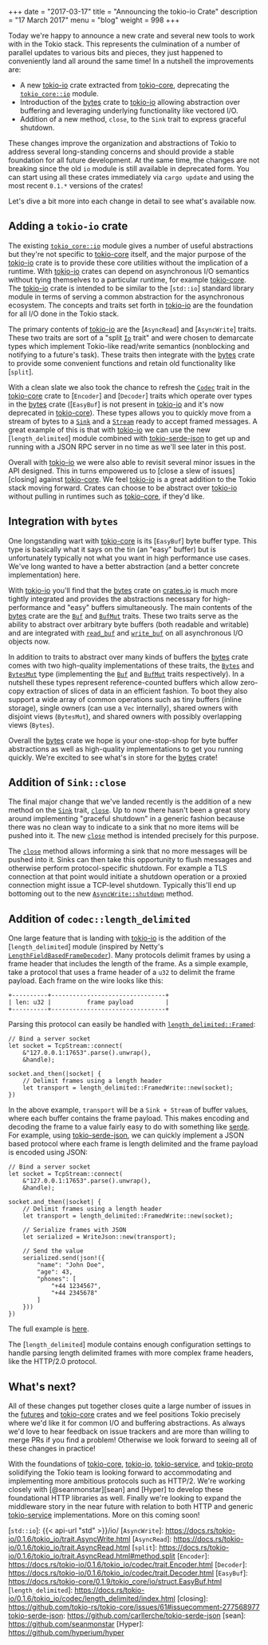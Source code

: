 +++
date = "2017-03-17"
title = "Announcing the tokio-io Crate"
description = "17 March 2017"
menu = "blog"
weight = 998
+++

Today we're happy to announce a new crate and several new tools to work with
in the Tokio stack. This represents the culmination of a number of parallel
updates to various bits and pieces, they just happened to conveniently land all
around the same time! In a nutshell the improvements are:

* A new [tokio-io] crate extracted from [tokio-core], deprecating the
  [`tokio_core::io`] module.
* Introduction of the [bytes] crate to [tokio-io] allowing abstraction over
  buffering and leveraging underlying functionality like vectored I/O.
* Addition of a new method, `close`, to the `Sink` trait to express graceful
  shutdown.

These changes improve the organization and abstractions of Tokio to address
several long-standing concerns and should provide a stable foundation for all
future development. At the same time, the changes are not breaking since the
old `io` module is still available in deprecated form. You can start using all
these crates immediately via `cargo update` and using the most recent `0.1.*`
versions of the crates!

Let's dive a bit more into each change in detail to see what's available now.

## Adding a `tokio-io` crate

The existing [`tokio_core::io`] module gives a number of useful abstractions
but they're not specific to [tokio-core] itself, and the major purpose of the
[tokio-io] crate is to provide these core utilities without the implication of
a runtime. With [tokio-io] crates can depend on asynchronous I/O semantics
without tying themselves to a particular runtime, for example [tokio-core].
The [tokio-io] crate is intended to be similar to the [`std::io`] standard
library module in terms of serving a common abstraction for the asynchronous
ecosystem. The concepts and traits set forth in [tokio-io] are the foundation
for all I/O done in the Tokio stack.

The primary contents of [tokio-io] are the [`AsyncRead`] and [`AsyncWrite`]
traits. These two traits are sort of a "split [`Io`] trait" and were chosen to
demarcate types which implement Tokio-like read/write semantics (nonblocking
and notifying to a future's task). These traits then integrate with the [bytes]
crate to provide some convenient functions and retain old functionality like
[`split`].

With a clean slate we also took the chance to refresh the [`Codec`] trait in the
[tokio-core] crate to [`Encoder`] and [`Decoder`] traits which operate over
types in the [bytes] crate ([`EasyBuf`] is not present in [tokio-io] and it's
now deprecated in [tokio-core]). These types allows you to quickly move from a
stream of bytes to a [`Sink`] and a [`Stream`] ready to accept framed messages.
A great example of this is that with [tokio-io] we can use the new
[`length_delimited`] module combined with [tokio-serde-json] to get up and
running with a JSON RPC server in no time as we'll see later in this post.

Overall with [tokio-io] we were also able to revisit several minor issues in
the API designed. This in turns empowered us to [close a slew of
issues][closing] against [tokio-core]. We feel [tokio-io] is a great addition
to the Tokio stack moving forward. Crates can choose to be abstract over
[tokio-io] without pulling in runtimes such as [tokio-core], if they'd like.

## Integration with `bytes`

One longstanding wart with [tokio-core] is its [`EasyBuf`] byte buffer type.
This type is basically what it says on the tin (an "easy" buffer) but is
unfortunately typically not what you want in high performance use cases. We've
long wanted to have a better abstraction (and a better concrete implementation)
here.

With [tokio-io] you'll find that the [bytes] crate on [crates.io] is much more
tightly integrated and provides the abstractions necessary for high-performance
and "easy" buffers simultaneously. The main contents of the [bytes] crate are
the [`Buf`] and [`BufMut`] traits. These two traits serve as the ability to
abstract over arbitrary byte buffers (both readable and writable) and are
integrated with [`read_buf`] and [`write_buf`] on all asynchronous I/O objects
now.

In addition to traits to abstract over many kinds of buffers the [bytes] crate
comes with two high-quality implementations of these traits, the [`Bytes`] and
[`BytesMut`] type (implementing the [`Buf`] and [`BufMut`] traits respectively).
In a nutshell these types represent reference-counted buffers which allow
zero-copy extraction of slices of data in an efficient fashion. To boot they
also support a wide array of common operations such as tiny buffers (inline
storage), single owners (can use a `Vec` internally), shared owners with
disjoint views (`BytesMut`), and shared owners with possibly overlapping views
(`Bytes`).

Overall the [bytes] crate we hope is your one-stop-shop for byte buffer
abstractions as well as high-quality implementations to get you running
quickly. We're excited to see what's in store for the [bytes] crate!

## Addition of `Sink::close`

The final major change that we've landed recently is the addition of a new
method on the [`Sink`] trait, [`close`]. Up to now there hasn't been a great
story around implementing "graceful shutdown" in a generic fashion because there
was no clean way to indicate to a sink that no more items will be pushed into
it. The new [`close`] method is intended precisely for this purpose.

The [`close`] method allows informing a sink that no more messages will be
pushed into it. Sinks can then take this opportunity to flush messages and
otherwise perform protocol-specific shutdown. For example a TLS connection at
that point would initiate a shutdown operation or a proxied connection might
issue a TCP-level shutdown. Typically this'll end up bottoming out to the new
[`AsyncWrite::shutdown`] method.

## Addition of `codec::length_delimited`

One large feature that is landing with [tokio-io] is the addition of
the [`length_delimited`] module (inspired by Netty's
[`LengthFieldBasedFrameDecoder`]). Many protocols delimit frames by using a
frame header that includes the length of the frame. As a simple example, take a
protocol that uses a frame header of a `u32` to delimit the frame payload. Each
frame on the wire looks like this:

```text
+----------+--------------------------------+
| len: u32 |          frame payload         |
+----------+--------------------------------+
```

Parsing this protocol can easily be handled with
[`length_delimited::Framed`]:

```rust,ignore
// Bind a server socket
let socket = TcpStream::connect(
    &"127.0.0.1:17653".parse().unwrap(),
    &handle);

socket.and_then(|socket| {
    // Delimit frames using a length header
    let transport = length_delimited::FramedWrite::new(socket);
})
```

In the above example, `transport` will be a `Sink + Stream` of buffer
values, where each buffer contains the frame payload. This makes
encoding and decoding the frame to a value fairly easy to do with
something like [serde]. For example, using [tokio-serde-json], we can
quickly implement a JSON based protocol where each frame is length
delimited and the frame payload is encoded using JSON:

```rust,ignore
// Bind a server socket
let socket = TcpStream::connect(
    &"127.0.0.1:17653".parse().unwrap(),
    &handle);

socket.and_then(|socket| {
    // Delimit frames using a length header
    let transport = length_delimited::FramedWrite::new(socket);

    // Serialize frames with JSON
    let serialized = WriteJson::new(transport);

    // Send the value
    serialized.send(json!({
        "name": "John Doe",
        "age": 43,
        "phones": [
            "+44 1234567",
            "+44 2345678"
        ]
    }))
})
```

The full example is [here](https://github.com/carllerche/tokio-serde-json/tree/master/examples).

The [`length_delimited`] module contains enough configuration settings to
handle parsing length delimited frames with more complex frame headers,
like the HTTP/2.0 protocol.

[serde]: https://serde.rs/
[tokio-serde-json]: https://github.com/carllerche/tokio-serde-json
[`length_delimited::Framed`]: https://docs.rs/tokio-io/0.1.6/tokio_io/codec/length_delimited/struct.Framed.html
[`LengthFieldBasedFrameDecoder`]: https://netty.io/4.0/api/io/netty/handler/codec/LengthFieldBasedFrameDecoder.html

## What's next?

All of these changes put together closes quite a large number of issues in the
[futures] and [tokio-core] crates and we feel positions Tokio precisely where
we'd like it for common I/O and buffering abstractions. As always we'd love to
hear feedback on issue trackers and are more than willing to merge PRs if you
find a problem! Otherwise we look forward to seeing all of these changes in
practice!

With the foundations of [tokio-core], [tokio-io], [tokio-service], and
[tokio-proto] solidifying the Tokio team is looking forward to accommodating
and implementing more ambitious protocols such as HTTP/2. We're working closely
with [@seanmonstar][sean] and [Hyper] to develop these foundational HTTP
libraries as well. Finally we're looking to expand the middleware story in the
near future with relation to both HTTP and generic [tokio-service]
implementations. More on this coming soon!

[`AsyncWrite::shutdown`]: https://docs.rs/tokio-io/0.1.6/tokio_io/trait.AsyncWrite.html#tymethod.shutdown
[`close`]: https://docs.rs/futures/0.1/futures/sink/trait.Sink.html#method.close
[`Bytes`]: http://carllerche.github.io/bytes/bytes/struct.Bytes.html
[`BytesMut`]: http://carllerche.github.io/bytes/bytes/struct.BytesMut.html
[`read_buf`]: https://docs.rs/tokio-io/0.1.6/tokio_io/trait.AsyncRead.html#method.read_buf
[`write_buf`]: https://docs.rs/tokio-io/0.1.6/tokio_io/trait.AsyncWrite.html#method.write_buf
[`Buf`]: http://carllerche.github.io/bytes/bytes/trait.Buf.html
[`BufMut`]: http://carllerche.github.io/bytes/bytes/trait.BufMut.html
[crates.io]: https://crates.io
[tokio-io]: https://crates.io/crates/tokio-io
[futures]: https://crates.io/crates/futures
[tokio-core]: https://crates.io/crates/tokio-core
[tokio-service]: https://crates.io/crates/tokio-service
[tokio-proto]: https://crates.io/crates/tokio-proto
[bytes]: https://crates.io/crates/bytes
[`tokio_core::io`]: https://docs.rs/tokio-core/0.1.9/tokio_core/io/
[`Io`]: https://docs.rs/tokio-core/0.1.9/tokio_core/io/trait.Io.html
[`Codec`]: https://docs.rs/tokio-core/0.1.9/tokio_core/io/trait.Codec.html
[`Stream`]: https://docs.rs/futures/0.1/futures/stream/trait.Stream.html
[`Sink`]: https://docs.rs/futures/0.1/futures/sink/trait.Sink.html
[`std::io`]: {{< api-url "std" >}}/io/
[`AsyncWrite`]: https://docs.rs/tokio-io/0.1.6/tokio_io/trait.AsyncWrite.html
[`AsyncRead`]: https://docs.rs/tokio-io/0.1.6/tokio_io/trait.AsyncRead.html
[`split`]: https://docs.rs/tokio-io/0.1.6/tokio_io/trait.AsyncRead.html#method.split
[`Encoder`]: https://docs.rs/tokio-io/0.1.6/tokio_io/codec/trait.Encoder.html
[`Decoder`]: https://docs.rs/tokio-io/0.1.6/tokio_io/codec/trait.Decoder.html
[`EasyBuf`]: https://docs.rs/tokio-core/0.1.9/tokio_core/io/struct.EasyBuf.html
[`length_delimited`]: https://docs.rs/tokio-io/0.1.6/tokio_io/codec/length_delimited/index.html
[closing]: https://github.com/tokio-rs/tokio-core/issues/61#issuecomment-277568977
[tokio-serde-json]: https://github.com/carllerche/tokio-serde-json
[sean]: https://github.com/seanmonstar
[Hyper]: https://github.com/hyperium/hyper
